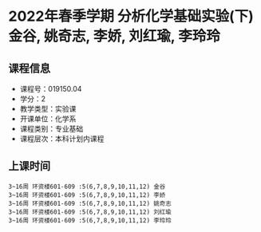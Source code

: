 # 2022年春季学期 分析化学基础实验(下) 金谷, 姚奇志, 李娇, 刘红瑜, 李玲玲






## 课程信息

- 课程号：019150.04
- 学分：2
- 教学类型：实验课
- 开课单位：化学系
- 课程类别：专业基础
- 课程层次：本科计划内课程

## 上课时间

```
3~16周 环资楼601-609 :5(6,7,8,9,10,11,12) 金谷
3~16周 环资楼601-609 :5(6,7,8,9,10,11,12) 李娇
3~16周 环资楼601-609 :5(6,7,8,9,10,11,12) 姚奇志
3~16周 环资楼601-609 :5(6,7,8,9,10,11,12) 刘红瑜
3~16周 环资楼601-609 :5(6,7,8,9,10,11,12) 李玲玲
```

